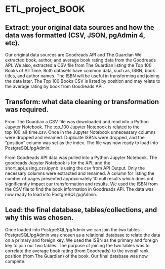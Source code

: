 # ETL_project_BOOK

## Extract: your original data sources and how the data was formatted (CSV, JSON, pgAdmin 4, etc).
Our original data sources are Goodreads API and The Guardian  We extracted book, author, and average book rating data from the Goodreads API.  We also, extracted a CSV file from The Guardian listing the Top 100 Books of All Time.  Both datasets have common data, such as, ISBN, book titles, and author names.  The ISBN will be useful in transforming and joining the data later.  The Top 100 Books CSV is listed by position and may relate to the average rating by book from Goodreads API.  

  
## Transform: what data cleaning or transformation was required.
From The Guardian a CSV file was downloaded and read into a Python Jupyter Notebook.  The top_100 Jupyter Notebook is related to the top_100_all_time.csv. Once in the Jupyter Notebook unnecessary columns were dropped and renamed. Duplicate ISBNs were dropped, and the “position” column was set as the index.  The file was now ready to load into PostgreSQL/pgAdmin. 

From Goodreads API data was pulled into a Python Jupyter Notebook.  The goodreads Jupyter Notebook is for the API, and the short_api_using_csv.ipynb is using the csv from API Output. Only the necessary columns were extracted and renamed.  A column for listing the number of pages presented approximately 10 null results which does not significantly impact our transformation and results.  We used the ISBN from the CSV file to find the book information in Goodreads API.  The data was now ready to load into PostgreSQL/pgAdmin.  

  
## Load: the final database, tables/collections, and why this was chosen.
Once loaded into PostgreSQL/pgAdmin we can join the two tables.  PostgreSQL/pgAdmin was chosen as a relational database to relate the data on a primary and foreign key.  We used the ISBN as the primary and foreign key to join our two tables. The purpose of joining the two tables was to correlate the average book rating (from Goodreads) to the overall rank position (from The Guardian) of the book. Our final database was now complete.  
